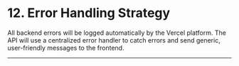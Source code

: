 # 12. Error Handling Strategy
All backend errors will be logged automatically by the Vercel platform. The API will use a centralized error handler to catch errors and send generic, user-friendly messages to the frontend.

---
